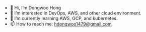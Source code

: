 - 👋 Hi, I’m Dongwoo Hong
- 👀 I’m interested in DevOps, AWS, and other cloud environment.
- 🌱 I’m currently learning AWS, GCP, and kubernetes.
- 📫 How to reach me: hdongwoo1479@gmail.com

<!---
DWH1114/DWH1114 is a ✨ special ✨ repository because its `README.md` (this file) appears on your GitHub profile.
You can click the Preview link to take a look at your changes.
--->
